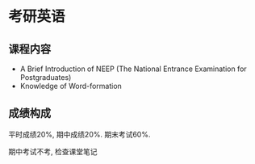 # 考研英语

## 课程内容

* A Brief Introduction of NEEP (The National Entrance Examination for Postgraduates)
* Knowledge of Word-formation

## 成绩构成

平时成绩20%, 期中成绩20%. 期末考试60%.

期中考试不考, 检查课堂笔记
